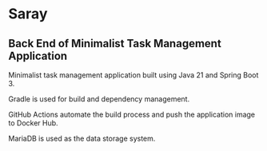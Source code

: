 # Saray

## Back End of Minimalist Task Management Application

Minimalist task management application built using Java 21 and Spring Boot 3.

Gradle is used for build and dependency management.

GitHub Actions automate the build process and push the application image to Docker Hub.

MariaDB is used as the data storage system.